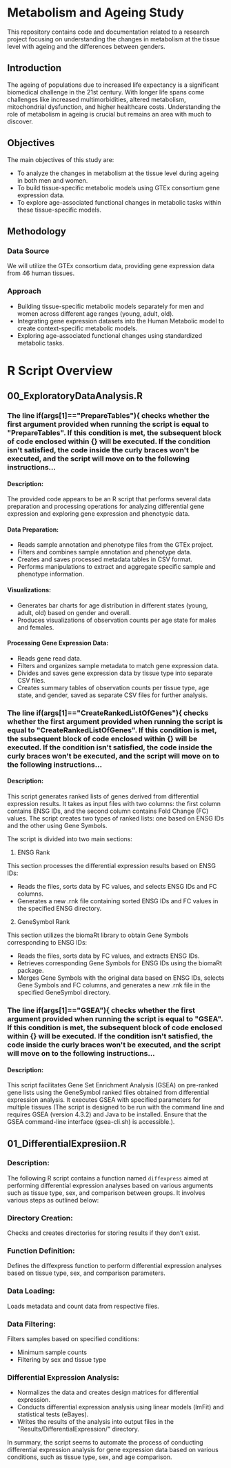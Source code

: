 # Metabolism and Ageing Study

This repository contains code and documentation related to a research project focusing on understanding the changes in metabolism at the tissue level with ageing and the differences between genders.

## Introduction

The ageing of populations due to increased life expectancy is a significant biomedical challenge in the 21st century. With longer life spans come challenges like increased multimorbidities, altered metabolism, mitochondrial dysfunction, and higher healthcare costs. Understanding the role of metabolism in ageing is crucial but remains an area with much to discover.

## Objectives

The main objectives of this study are:
- To analyze the changes in metabolism at the tissue level during ageing in both men and women.
- To build tissue-specific metabolic models using GTEx consortium gene expression data.
- To explore age-associated functional changes in metabolic tasks within these tissue-specific models.

## Methodology

### Data Source
We will utilize the GTEx consortium data, providing gene expression data from 46 human tissues.

### Approach
- Building tissue-specific metabolic models separately for men and women across different age ranges (young, adult, old).
- Integrating gene expression datasets into the Human Metabolic model to create context-specific metabolic models.
- Exploring age-associated functional changes using standardized metabolic tasks.


# R Script Overview
## 00_ExploratoryDataAnalysis.R

### The line if(args[1]=="PrepareTables"){ checks whether the first argument provided when running the script is equal to "PrepareTables". If this condition is met, the subsequent block of code enclosed within {} will be executed. If the condition isn't satisfied, the code inside the curly braces won't be executed, and the script will move on to the following instructions...

#### Description:
The provided code appears to be an R script that performs several data preparation and processing operations for analyzing differential gene expression and exploring gene expression and phenotypic data.

#### Data Preparation:
- Reads sample annotation and phenotype files from the GTEx project.
- Filters and combines sample annotation and phenotype data.
- Creates and saves processed metadata tables in CSV format.
- Performs manipulations to extract and aggregate specific sample and phenotype information.

#### Visualizations:
- Generates bar charts for age distribution in different states (young, adult, old) based on gender and overall.
- Produces visualizations of observation counts per age state for males and females.
  
#### Processing Gene Expression Data:
- Reads gene read data.
- Filters and organizes sample metadata to match gene expression data.
- Divides and saves gene expression data by tissue type into separate CSV files.
- Creates summary tables of observation counts per tissue type, age state, and gender, saved as separate CSV files for further analysis.

### The line if(args[1]=="CreateRankedListOfGenes"){ checks whether the first argument provided when running the script is equal to "CreateRankedListOfGenes". If this condition is met, the subsequent block of code enclosed within {} will be executed. If the condition isn't satisfied, the code inside the curly braces won't be executed, and the script will move on to the following instructions...

#### Description:
This script generates ranked lists of genes derived from differential expression results. It takes as input files with two columns: the first column contains ENSG IDs, and the second column contains Fold Change (FC) values. The script creates two types of ranked lists: one based on ENSG IDs and the other using Gene Symbols.

The script is divided into two main sections:

1. ENSG Rank

This section processes the differential expression results based on ENSG IDs:

- Reads the files, sorts data by FC values, and selects ENSG IDs and FC columns.
- Generates a new .rnk file containing sorted ENSG IDs and FC values in the specified ENSG directory.
  
2. GeneSymbol Rank

This section utilizes the biomaRt library to obtain Gene Symbols corresponding to ENSG IDs:

- Reads the files, sorts data by FC values, and extracts ENSG IDs.
- Retrieves corresponding Gene Symbols for ENSG IDs using the biomaRt package.
- Merges Gene Symbols with the original data based on ENSG IDs, selects Gene Symbols and FC columns, and generates a new .rnk file in the specified GeneSymbol directory.

### The line if(args[1]=="GSEA"){ checks whether the first argument provided when running the script is equal to "GSEA". If this condition is met, the subsequent block of code enclosed within {} will be executed. If the condition isn't satisfied, the code inside the curly braces won't be executed, and the script will move on to the following instructions...

#### Description:
This script facilitates Gene Set Enrichment Analysis (GSEA) on pre-ranked gene lists using the GeneSymbol ranked files obtained from differential expression analysis. It executes GSEA with specified parameters for multiple tissues (The script is designed to be run with the command line and requires GSEA (version 4.3.2) and Java to be installed. Ensure that the GSEA command-line interface (gsea-cli.sh) is accessible.).


## 01_DifferentialExpresiion.R
### Description:
The following R script contains a function named `diffexpress` aimed at performing differential expression analyses based on various arguments such as tissue type, sex, and comparison between groups. It involves various steps as outlined below:

### Directory Creation: 
Checks and creates directories for storing results if they don’t exist.

### Function Definition: 
Defines the diffexpress function to perform differential expression analyses based on tissue type, sex, and comparison parameters.

### Data Loading: 
Loads metadata and count data from respective files.

### Data Filtering: 
Filters samples based on specified conditions:

- Minimum sample counts
- Filtering by sex and tissue type
  
### Differential Expression Analysis:

- Normalizes the data and creates design matrices for differential expression.
- Conducts differential expression analysis using linear models (lmFit) and statistical tests (eBayes).
- Writes the results of the analysis into output files in the "Results/DifferentialExpression/" directory.

In summary, the script seems to automate the process of conducting differential expression analysis for gene expression data based on various conditions, such as tissue type, sex, and age comparison.
